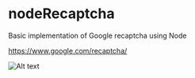 # nodeRecaptcha
Basic implementation of Google recaptcha using Node

https://www.google.com/recaptcha/

![Alt text](https://github.com/ljsfdcdev/nodeRecaptcha/screen1.png?raw=true)
